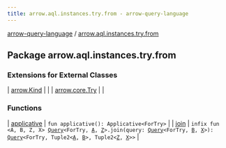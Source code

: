 ```yaml
---
title: arrow.aql.instances.try.from - arrow-query-language
---
```


[arrow-query-language](../index.html) / [arrow.aql.instances.try.from](./index.html)

## Package arrow.aql.instances.try.from

### Extensions for External Classes

| [arrow.Kind](arrow.-kind/index.html) |  |
| [arrow.core.Try](arrow.core.-try/index.html) |  |

### Functions

| [applicative](applicative.html) | `fun applicative(): Applicative<ForTry>` |
| [join](join.html) | `infix fun <A, B, Z, X> `[`Query`](../arrow.aql/-query/index.html)`<ForTry, `[`A`](join.html#A)`, `[`Z`](join.html#Z)`>.join(query: `[`Query`](../arrow.aql/-query/index.html)`<ForTry, `[`B`](join.html#B)`, `[`X`](join.html#X)`>): `[`Query`](../arrow.aql/-query/index.html)`<ForTry, Tuple2<`[`A`](join.html#A)`, `[`B`](join.html#B)`>, Tuple2<`[`Z`](join.html#Z)`, `[`X`](join.html#X)`>>` |

